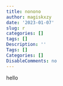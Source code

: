 ```yaml
---
title: nonono
author: magiskxzy
date: '2023-01-07'
slug: r
categories: []
tags: []
Description: ''
Tags: []
Categories: []
DisableComments: no
---
```

hello